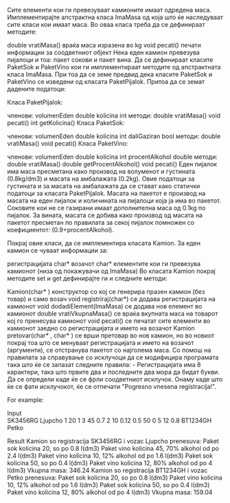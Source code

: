 Сите елементи кои ги превезуваат камионите имаат одредена маса. Имплементирајте апстрактна класа ImaMasa од која што ќе наследуваат сите класи кои имаат маса. Во оваа класа треба да се дефинираат методите:

double vratiMasa() враќа маса изразена во kg
void pecati() печати информации за соодветниот објект
Нека еден камион превезува пијалоци и тоа: пакет сокови и пакет вина. Да се дефинираат класите PaketSok и PaketVino кои ги имплементираат методите од апстрактната класа ImaMasa. При тоа да се земе предвид дека класите PaketSok и PaketVino се изведени од класата PaketPijalok. Притоа да се земат дадените податоци:

Класа PaketPijalok:

членови:
volumenEden double
kolicina int
методи:
double vratiMasa()
void pecati()
int getKolicina()
Класа PaketSok:

членови:
volumenEden double
kolicina int
daliGaziran bool
методи:
double vratiMasa()
void pecati()
Класа PaketVino:

членови:
volumenEden double
kolicina int
procentAlkohol double
методи:
double vratiMasa()
double getProcentAlkohol()
void pecati()
Еден пијалок има маса пресметана како производ на волуменот и густината (0.8kg/dm3) и масата на амбалажата (0.2kg). Овие податоци за густината и за масата на амбалажата да се стават како статички податоци за класата PaketPijalok. Масата на пакетот е производ на масата на еден пијалок и количината на пијалоци која ја има во пакетот. Соковите кои не се газирани имаат дополнителна маса од 0.1kg по пијалок. За вината, масата се добива како производ од масата на пакетот пресметан по правилата за секој пијалок помножен со коефициентот: (0.9+procentAlkohol).

Покрај овие класи, да се имплементира класата Kamion. За еден камион се чуваат информации за:

регистрацијата char*
возачот char*
елементите кои ги превезува камионот (низа од покажувачи од ImaMasa)
Во класата Kamion покрај методите set и get дефинирајте ги и следните методи:

Kamion(char* ) конструктор со кој се генерира празен камион (без товар) и само возач
void registriraj(char*) се додава регистрацијата на камионот
void dodadiElement(ImaMasa) се додава нов елемент во камионот
double vratiVkupnaMasa() се враќа вкупната маса на товарот кој го пренесува камионот
void pecati() се печатат сите елементи во камионот заедно со регистрацијата и името на возачот
Kamion pretovar(char* , char* ) се врши претовар во нов камион, но во новиот покрај тоа што се менуваат регистрацијата и името на возачот (аргументи), се отстранува пакетот со најголема маса.
Со помош на правилата за справување со исклучоци да се модифицира програмата така што ќе се запазат следните правила: - Регистрацијата има 8 карактери, така што првите два и последните два мора да бидат букви. Да се определи каде ќе се фрли соодветниот исклучок. Онаму каде што ќе се фати исклучокот, ќе се отпечати "Pogresno vnesena registracija!".

For example:

Input	
SK3456RG
Ljupcho
1 20
1
3 45
0.7
2 10
0.12
0.5 50
0
5 12
0.8
BT1234GH
Petko

Result
Kamion so registracija SK3456RG i vozac Ljupcho prenesuva: 
Paket sok
kolicina 20, so po 0.8 l(dm3)
Paket vino
kolicina 45, 70% alkohol od po 2.4 l(dm3)
Paket vino
kolicina 10, 12% alkohol od po 1.6 l(dm3)
Paket sok
kolicina 50, so po 0.4 l(dm3)
Paket vino
kolicina 12, 80% alkohol od po 4 l(dm3)
Vkupna masa: 346.24
Kamion so registracija BT1234GH i vozac Petko prenesuva: 
Paket sok
kolicina 20, so po 0.8 l(dm3)
Paket vino
kolicina 10, 12% alkohol od po 1.6 l(dm3)
Paket sok
kolicina 50, so po 0.4 l(dm3)
Paket vino
kolicina 12, 80% alkohol od po 4 l(dm3)
Vkupna masa: 159.04